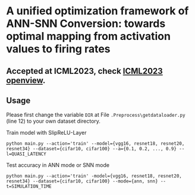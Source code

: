# A unified optimization framework of ANN-SNN Conversion: towards optimal mapping from activation values to firing rates

## Accepted at ICML2023, check [ICML2023 openview](https://openreview.net/forum?id=6nFolgGq9E).


## Usage

Please first change the variable `DIR` at File `.Preprocess\getdataloader.py` (line 12) to your own dataset directory. 


Train model with SlipReLU-Layer 

```
python main.py --action='train' --model={vgg16, resnet18, resnet20, resnet34} --dataset={cifar10, cifar100} --a={0.1, 0.2, ..., 0.9} --l=QUASI_LATENCY

```
Test accuracy in ANN mode or SNN mode

```
python main.py --action='train' -model={vgg16, resnet18, resnet20, resnet34} --dataset={cifar10, cifar100} --mode={ann, snn} --t=SIMULATION_TIME
```
